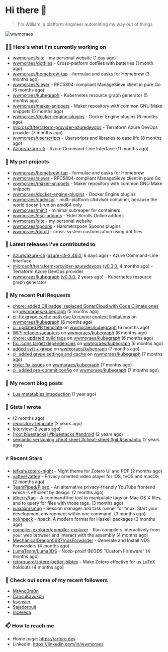 # Hi there 👋

> I'm William, a platform engineer automating my way out of things

<img src="https://github-readme-stats.vercel.app/api?username=wwmoraes&show_icons=true" alt="wwmoraes" />

### 👨‍💻 Here's what I'm currently working on

- [wwmoraes/site](https://github.com/wwmoraes/site) - my personal website (1 day ago)
- [wwmoraes/dotfiles](https://github.com/wwmoraes/dotfiles) - Cross-platform dotfiles with batteries (1 month ago)
- [wwmoraes/homebrew-tap](https://github.com/wwmoraes/homebrew-tap) - formulae and casks for Homebrew (3 months ago)
- [wwmoraes/siever](https://github.com/wwmoraes/siever) - RFC5804-compliant ManageSieve client in pure Go (5 months ago)
- [wwmoraes/kubegraph](https://github.com/wwmoraes/kubegraph) - Kubernetes resource graph generator (5 months ago)
- [wwmoraes/maker-snippets](https://github.com/wwmoraes/maker-snippets) - Maker repository with common GNU Make snippets (5 months ago)
- [wwmoraes/docker-engine-plugins](https://github.com/wwmoraes/docker-engine-plugins) - Docker Engine plugins (6 months ago)
- [microsoft/terraform-provider-azuredevops](https://github.com/microsoft/terraform-provider-azuredevops) - Terraform Azure DevOps provider (7 months ago)
- [wwmoraes/userscripts](https://github.com/wwmoraes/userscripts) - Userscripts and libraries to ease life (8 months ago)
- [Azure/azure-cli](https://github.com/Azure/azure-cli) - Azure Command-Line Interface (11 months ago)

### 🌱 My pet projects

- [wwmoraes/homebrew-tap](https://github.com/wwmoraes/homebrew-tap) - formulae and casks for Homebrew
- [wwmoraes/siever](https://github.com/wwmoraes/siever) - RFC5804-compliant ManageSieve client in pure Go
- [wwmoraes/maker-snippets](https://github.com/wwmoraes/maker-snippets) - Maker repository with common GNU Make snippets
- [wwmoraes/docker-engine-plugins](https://github.com/wwmoraes/docker-engine-plugins) - Docker Engine plugins
- [wwmoraes/cadvisor](https://github.com/wwmoraes/cadvisor) - multi-platform cAdvisor container, because the world doesn&#39;t run on amd64 only
- [wwmoraes/minit](https://github.com/wwmoraes/minit) - minimal subreaper for containers
- [wwmoraes/eso-addons](https://github.com/wwmoraes/eso-addons) - Elder Scrolls Online addons
- [wwmoraes/site](https://github.com/wwmoraes/site) - my personal website
- [wwmoraes/spoons](https://github.com/wwmoraes/spoons) - Hammerspoon Spoons plugins
- [wwmoraes/dotctl](https://github.com/wwmoraes/dotctl) - cross-system customization using dot files

### 🔭 Latest releases I've contributed to

- [Azure/azure-cli](https://github.com/Azure/azure-cli) ([azure-cli-2.46.0](https://github.com/Azure/azure-cli/releases/tag/azure-cli-2.46.0), 6 days ago) - Azure Command-Line Interface
- [microsoft/terraform-provider-azuredevops](https://github.com/microsoft/terraform-provider-azuredevops) ([v0.3.0](https://github.com/microsoft/terraform-provider-azuredevops/releases/tag/v0.3.0), 4 months ago) - Terraform Azure DevOps provider
- [wwmoraes/kubegraph](https://github.com/wwmoraes/kubegraph) ([v0.3.0](https://github.com/wwmoraes/kubegraph/releases/tag/v0.3.0), 2 years ago) - Kubernetes resource graph generator

### 🔨 My recent Pull Requests

- [chore: added CII badge; replaced SonarCloud with Code Climate ones](https://github.com/wwmoraes/kubegraph/pull/205) on [wwmoraes/kubegraph](https://github.com/wwmoraes/kubegraph) (5 months ago)
- [ci: fix grype cache path due to runner context limitations](https://github.com/wwmoraes/kubegraph/pull/189) on [wwmoraes/kubegraph](https://github.com/wwmoraes/kubegraph) (6 months ago)
- [ci: updated PR template](https://github.com/wwmoraes/kubegraph/pull/188) on [wwmoraes/kubegraph](https://github.com/wwmoraes/kubegraph) (6 months ago)
- [WIP: refactor/adapters](https://github.com/wwmoraes/kubegraph/pull/180) on [wwmoraes/kubegraph](https://github.com/wwmoraes/kubegraph) (6 months ago)
- [chore: updated build tags](https://github.com/wwmoraes/kubegraph/pull/179) on [wwmoraes/kubegraph](https://github.com/wwmoraes/kubegraph) (6 months ago)
- [fix: icons target dependencies](https://github.com/wwmoraes/kubegraph/pull/178) on [wwmoraes/kubegraph](https://github.com/wwmoraes/kubegraph) (6 months ago)
- [added syft &#43; grype](https://github.com/wwmoraes/kubegraph/pull/177) on [wwmoraes/kubegraph](https://github.com/wwmoraes/kubegraph) (7 months ago)
- [ci: added grype settings and cache](https://github.com/wwmoraes/kubegraph/pull/169) on [wwmoraes/kubegraph](https://github.com/wwmoraes/kubegraph) (7 months ago)
- [style: fix issues](https://github.com/wwmoraes/kubegraph/pull/168) on [wwmoraes/kubegraph](https://github.com/wwmoraes/kubegraph) (7 months ago)
- [ci: added pre-commit config](https://github.com/wwmoraes/kubegraph/pull/167) on [wwmoraes/kubegraph](https://github.com/wwmoraes/kubegraph) (7 months ago)

### 📜 My recent blog posts

- [Lua metatables introduction](https://artero.dev/posts/lua-metatables-introduction/) (1 year ago)

### 📓 Gists I wrote

- [](https://gist.github.com/3288859d4b466f530706aa556347de9f) (2 months ago)
- [repository template](https://gist.github.com/75dc66767a9f487c8235c5423027f69c) (2 years ago)
- [Interview](https://gist.github.com/b2ac3c3d92414f5d57d3a0b567c78065) (2 years ago)
- [[root bluestacks] #bluestacks #android](https://gist.github.com/d5714685ebbe6fa5087f6bab489fa365) (2 years ago)
- [semantic versioning cheat sheet #cheat-sheet #git #semantic](https://gist.github.com/bd2ba1b347dd38ce9af9706388eed74f) (2 years ago)

### ⭐ Recent Stars

- [tefkah/zotero-night](https://github.com/tefkah/zotero-night) - Night theme for Zotero UI and PDF (2 months ago)
- [yattee/yattee](https://github.com/yattee/yattee) - Privacy oriented video player for iOS, tvOS and macOS (2 months ago)
- [TeamPiped/Piped](https://github.com/TeamPiped/Piped) - An alternative privacy-friendly YouTube frontend which is efficient by design. (2 months ago)
- [jdberry/tag](https://github.com/jdberry/tag) - A command line tool to manipulate tags on Mac OS X files, and to query for files with those tags. (3 months ago)
- [ivaaaan/smug](https://github.com/ivaaaan/smug) - Session manager and task runner for tmux. Start your development environment within one command. (3 months ago)
- [sol/hpack](https://github.com/sol/hpack) - hpack: A modern format for Haskell packages (3 months ago)
- [compiler-explorer/compiler-explorer](https://github.com/compiler-explorer/compiler-explorer) - Run compilers interactively from your web browser and interact with the assembly (4 months ago)
- [MechanicalDragon0687/ndsForwarder](https://github.com/MechanicalDragon0687/ndsForwarder) - Generate and Install NDS Forwarders (4 months ago)
- [LumaTeam/Luma3DS](https://github.com/LumaTeam/Luma3DS) - Noob-proof (N)3DS &#34;Custom Firmware&#34; (4 months ago)
- [retorquere/zotero-better-bibtex](https://github.com/retorquere/zotero-better-bibtex) - Make Zotero effective for us LaTeX holdouts (4 months ago)

### 👯 Check out some of my recent followers

- [MrAnd3rs0n](https://github.com/MrAnd3rs0n)
- [CansuKavukcu](https://github.com/CansuKavukcu)
- [hsensier](https://github.com/hsensier)
- [Sajadorouji](https://github.com/Sajadorouji)
- [mcereda](https://github.com/mcereda)

### 📫 How to reach me

- Home page: <https://artero.dev>
- LinkedIn: <https://linkedin.com/in/wwmoraes>
